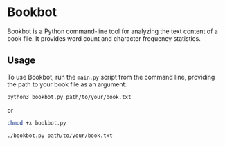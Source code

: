 # Bookbot

Bookbot is a Python command-line tool for analyzing the text content of a book file. It provides word count and character frequency statistics.

## Usage

To use Bookbot, run the `main.py` script from the command line, providing the path to your book file as an argument:

```bash
python3 bookbot.py path/to/your/book.txt
```

or

```bash
chmod +x bookbot.py

./bookbot.py path/to/your/book.txt
```
